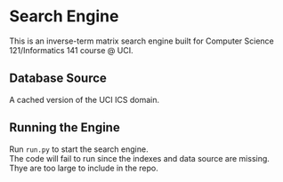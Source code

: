 # Search Engine

This is an inverse-term matrix search engine built for Computer Science 121/Informatics 141 course @ UCI.

## Database Source

A cached version of the UCI ICS domain.

## Running the Engine

Run `run.py` to start the search engine. <br/>
The code will fail to run since the indexes and data source are missing. Thye are too large to include in the repo.
